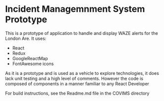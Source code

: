 # Incident Managemnment System Prototype

This is a prototype of application to handle and display WAZE alerts for the London Are. It uses:

* React
* Redux
* GoogleReactMap
* FontAwesome icons

As it is a prototype and is used as a vehicle to explore technologies, it does lack unit testing and a high level of comments. However the code is composed of components in a manner familiar to any React Developer

For build instructions, see the Readme.md file in the COVIMS directory
